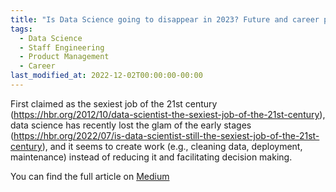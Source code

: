 ```yaml
---
title: "Is Data Science going to disappear in 2023? Future and career perspective for aspiring data professionals"
tags:
  - Data Science
  - Staff Engineering
  - Product Management
  - Career
last_modified_at: 2022-12-02T00:00:00-00:00
---
```


First claimed as the sexiest job of the 21st century (https://hbr.org/2012/10/data-scientist-the-sexiest-job-of-the-21st-century), data science has recently lost the glam of the early stages (https://hbr.org/2022/07/is-data-scientist-still-the-sexiest-job-of-the-21st-century), and it seems to create work (e.g., cleaning data, deployment, maintenance) instead of reducing it and facilitating decision making.

You can find the full article on [Medium](https://medium.com/@federico.lavatori)
